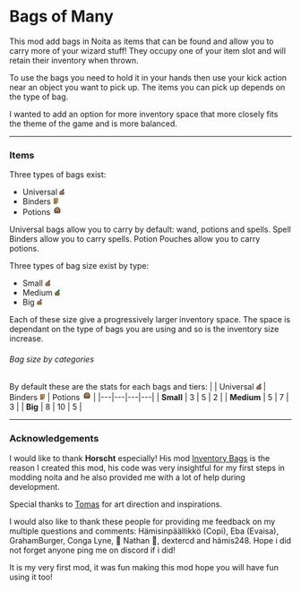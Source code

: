 # Bags of Many

This mod add bags in Noita as items that can be found and allow you to carry more of your wizard stuff! They occupy one of your item slot and will retain their inventory when thrown.

To use the bags you need to hold it in your hands then use your kick action near an object you want to pick up. The items you can pick up depends on the type of bag.

I wanted to add an option for more inventory space that more closely fits the theme of the game and is more balanced.

---

### Items

Three types of bags exist:
- Universal <img src="files/ui_gfx/bag_universal_small.png">
- Binders <img src="files/ui_gfx/bag_spells_small.png">
- Potions <img src="files/ui_gfx/bag_potions_small.png">

Universal bags allow you to carry by default: wand, potions and spells.
Spell Binders allow you to carry spells.
Potion Pouches allow you to carry potions.

Three types of bag size exist by type:
- Small <img src="files/ui_gfx/bag_universal_small.png">
- Medium <img src="files/ui_gfx/bag_universal_medium.png">
- Big <img src="files/ui_gfx/bag_universal_big.png">

Each of these size give a progressively larger inventory space. The space is dependant on the type of bags you are using and so is the inventory size increase.

###### Bag size by categories
By default these are the stats for each bags and tiers:
|   |  Universal <img src="files/ui_gfx/bag_universal_small.png"> | Binders <img src="files/ui_gfx/bag_spells_small.png"> | Potions <img style="top:10px" src="files/ui_gfx/bag_potions_small.png"> |
|---|---|---|---|
| **Small** | 3 | 5 | 2 |
| **Medium** | 5 |  7 | 3 |
| **Big** | 8 | 10 | 5 |

---

### Acknowledgements

I would like to thank **Horscht** especially! His mod [Inventory Bags](https://modworkshop.net/mod/32437) is the reason I created this mod, his code was very insightful for my first steps in modding noita and he also provided me with a lot of help during development.

Special thanks to [Tomas](https://github.com/T-Clark-D) for art direction and inspirations.

I would also like to thank these people for providing me feedback on my multiple questions and comments: HämisinpääIIikkö (Copi), Eba (Evaisa), GrahamBurger, Conga Lyne, 🐌 Nathan 🐢, dextercd and hämis248. Hope i did not forget anyone ping me on discord if i did!

It is my very first mod, it was fun making this mod hope you will have fun using it too!
